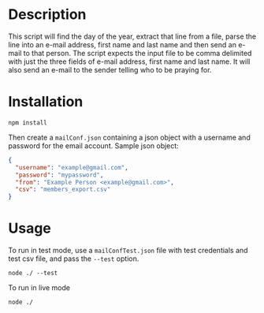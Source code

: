# Description
This script will find the day of the year, extract that line from a file, parse the line into an e-mail address, first name and last name and then send an e-mail to that person.  The script expects the input file to be comma delimited with just the three fields of e-mail address, first name and last name.  It will also send an e-mail to the sender telling who to be praying for.   

# Installation

```
npm install
```

Then create a `mailConf.json` containing a json object with a username and password for the email account. Sample json object:

```json
{
  "username": "example@gmail.com",
  "password": "mypassword",
  "from": "Example Person <example@gmail.com>",
  "csv": "members_export.csv"
}
```

# Usage

To run in test mode, use a `mailConfTest.json` file with test credentials and test csv file, and pass the `--test` option.

```
node ./ --test
```

To run in live mode

```
node ./
```

